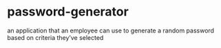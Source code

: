 # password-generator
an application that an employee can use to generate a random password based on criteria they’ve selected
